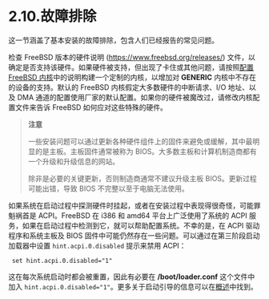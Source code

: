 # 2.10.故障排除

这一节涵盖了基本安装的故障排除，包含人们已经报告的常见问题。

检查 FreeBSD 版本的硬件说明 (<https://www.freebsd.org/releases/>) 文件，以确定是否支持该硬件。如果硬件被支持，但出现了卡住或其他问题，请按照[配置 FreeBSD 内核](https://docs.freebsd.org/en/books/handbook/kernelconfig/index.html#kernelconfig)中的说明构建一个定制的内核，以增加对 **GENERIC** 内核中不存在的设备的支持。默认的 FreeBSD 内核假定大多数硬件的中断请求、I/O 地址、以及 DMA 通道的配置使用厂家的默认配置。如果你的硬件被魔改过，请修改内核配置文件来告诉 FreeBSD 如何应对这些特殊的硬件。

>
> **注意**
>
>一些安装问题可以通过更新各种硬件组件上的固件来避免或缓解，其中最明显的是主板。主板固件通常被称为 BIOS。大多数主板和计算机制造商都有一个升级和升级信息的网站。
>
>除非是必要的关键更新，否则制造商通常不建议升级主板 BIOS。更新过程可能出错，导致 BIOS 不完整以至于电脑无法使用。

如果系统在启动过程中探测硬件时挂起，或者在安装过程中表现得很奇怪，可能罪魁祸首是 ACPI。FreeBSD 在 i386 和 amd64 平台上广泛使用了系统的 ACPI 服务，如果在启动过程中检测到它，就可以帮助配置系统。不幸的是，在 ACPI 驱动程序和系统主板及 BIOS 固件中可能仍然存在一些问题。可以通过在第三阶段启动加载器中设置 `hint.acpi.0.disabled` 提示来禁用 ACPI：

```
 set hint.acpi.0.disabled="1"
```

这在每次系统启动时都会被重置，因此有必要在 **/boot/loader.conf** 这个文件中加入 `hint.acpi.0.disabled="1"`。更多关于启动引导的信息可以在[概述](https://docs.freebsd.org/en/books/handbook/boot/index.html#boot-synopsis)中找到。

